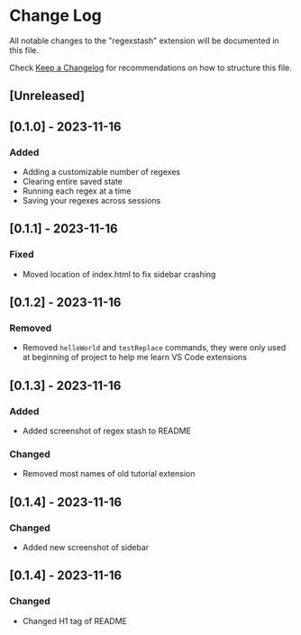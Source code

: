 # Change Log

All notable changes to the "regexstash" extension will be documented in this file.

Check [Keep a Changelog](http://keepachangelog.com/) for recommendations on how to structure this file.

## [Unreleased]

## [0.1.0] - 2023-11-16

### Added

- Adding a customizable number of regexes
- Clearing entire saved state
- Running each regex at a time
- Saving your regexes across sessions

## [0.1.1] - 2023-11-16

### Fixed

- Moved location of index.html to fix sidebar crashing

## [0.1.2] - 2023-11-16

### Removed

- Removed `helloWorld` and `testReplace` commands, they were only used at beginning of project to help me learn VS Code extensions

## [0.1.3] - 2023-11-16

### Added

- Added screenshot of regex stash to README

### Changed

- Removed most names of old tutorial extension

## [0.1.4] - 2023-11-16

### Changed

- Added new screenshot of sidebar

## [0.1.4] - 2023-11-16

### Changed

- Changed H1 tag of README